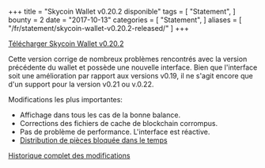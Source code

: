 +++
title = "Skycoin Wallet v0.20.2 disponible"
tags = [
    "Statement",
]
bounty = 2
date = "2017-10-13"
categories = [
    "Statement",
]
aliases = [
	"/fr/statement/skycoin-wallet-v0.20.2-released/"
]
+++

[Télécharger Skycoin Wallet v0.20.2](https://www.skycoin.net/downloads/)

Cette version corrige de nombreux problèmes rencontrés avec la version précédente du wallet et possède une nouvelle interface.
Bien que l'interface soit une amélioration par rapport aux versions v0.19, il ne s'agit encore que d'un support pour la version v0.21 ou v.0.22.

Modifications les plus importantes:

- Affichage dans tous les cas de la bonne balance.
- Corrections des fichiers de cache de blockchain corrompus.
- Pas de problème de performance. L'interface est réactive.
- [Distribution de pièces bloquée dans le temps](/statement/skycoin-distribution-plan/#timelocked-distribution)

[Historique complet des modifications](https://github.com/skycoin/skycoin/blob/master/CHANGELOG.md#0200---2017-10-10)
